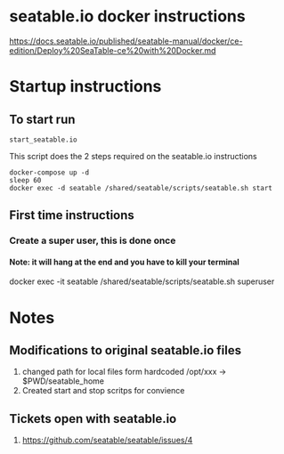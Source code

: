 # seatable.io docker instructions
https://docs.seatable.io/published/seatable-manual/docker/ce-edition/Deploy%20SeaTable-ce%20with%20Docker.md

# Startup instructions
## To start run 
```start_seatable.io```

This script does the 2 steps required on the seatable.io instructions
```
docker-compose up -d
sleep 60
docker exec -d seatable /shared/seatable/scripts/seatable.sh start
```

## First time instructions
### Create a super user, this is done once
#### Note: it will hang at the end and you have to kill your terminal
docker exec -it seatable /shared/seatable/scripts/seatable.sh superuser  

# Notes
## Modifications to original seatable.io files
1. changed path for local files form hardcoded /opt/xxx -> $PWD/seatable_home
2. Created start and stop scritps for convience

## Tickets open with seatable.io
1. https://github.com/seatable/seatable/issues/4

